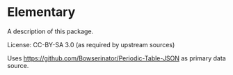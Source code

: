 # Elementary

A description of this package.

License: CC-BY-SA 3.0 (as required by upstream sources)

Uses https://github.com/Bowserinator/Periodic-Table-JSON as primary data source.
